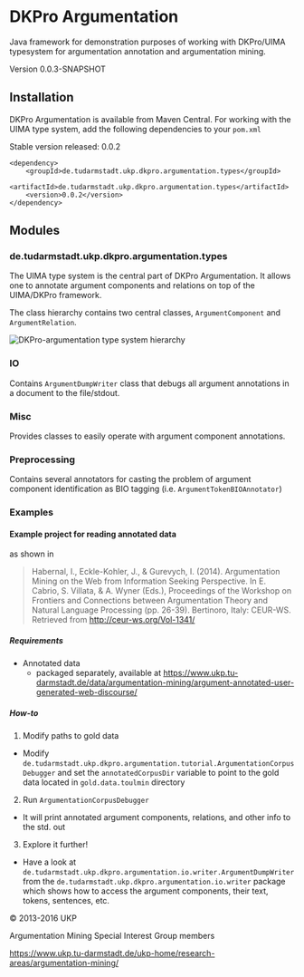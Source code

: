 # DKPro Argumentation

Java framework for demonstration purposes of working with DKPro/UIMA typesystem for argumentation annotation and argumentation mining.

Version 0.0.3-SNAPSHOT

## Installation

DKPro Argumentation is available from Maven Central. For working with the UIMA type system, add the following dependencies to your `pom.xml`

Stable version released: 0.0.2

```
<dependency>
    <groupId>de.tudarmstadt.ukp.dkpro.argumentation.types</groupId>
    <artifactId>de.tudarmstadt.ukp.dkpro.argumentation.types</artifactId>
    <version>0.0.2</version>
</dependency>
```
## Modules

### de.tudarmstadt.ukp.dkpro.argumentation.types

The UIMA type system is the central part of DKPro Argumentation. It allows one to annotate argument components and relations on top of the UIMA/DKPro framework.

The class hierarchy contains two central classes, ``ArgumentComponent`` and ``ArgumentRelation``.

![DKPro-argumentation type system hierarchy](dkpro-argumentation-typesystem-draw.io.png)

### IO

Contains ``ArgumentDumpWriter`` class that debugs all argument annotations in a document to the file/stdout.

### Misc

Provides classes to easily operate with argument component annotations.

### Preprocessing

Contains several annotators for casting the problem of argument component identification as BIO tagging (i.e. ``ArgumentTokenBIOAnnotator``)

### Examples

#### Example project for reading annotated data

as shown in

> Habernal, I., Eckle-Kohler, J., & Gurevych, I. (2014). Argumentation Mining on the Web from Information Seeking Perspective. In E. Cabrio, S. Villata, & A. Wyner (Eds.), Proceedings of the Workshop on Frontiers and Connections between Argumentation Theory and Natural Language Processing (pp. 26-39). Bertinoro, Italy: CEUR-WS. Retrieved from http://ceur-ws.org/Vol-1341/

##### Requirements

- Annotated data
  - packaged separately, available at https://www.ukp.tu-darmstadt.de/data/argumentation-mining/argument-annotated-user-generated-web-discourse/

##### How-to

1. Modify paths to gold data
  - Modify `de.tudarmstadt.ukp.dkpro.argumentation.tutorial.ArgumentationCorpusDebugger` and set the `annotatedCorpusDir` variable to point to the gold data located in `gold.data.toulmin` directory
2. Run `ArgumentationCorpusDebugger`
  - It will print annotated argument components, relations, and other info to the std. out
3. Explore it further!
  - Have a look at `de.tudarmstadt.ukp.dkpro.argumentation.io.writer.ArgumentDumpWriter` from the `de.tudarmstadt.ukp.dkpro.argumentation.io.writer` package which shows how to access the argument components, their text, tokens, sentences, etc.


&copy; 2013-2016 UKP

Argumentation Mining Special Interest Group members

https://www.ukp.tu-darmstadt.de/ukp-home/research-areas/argumentation-mining/
